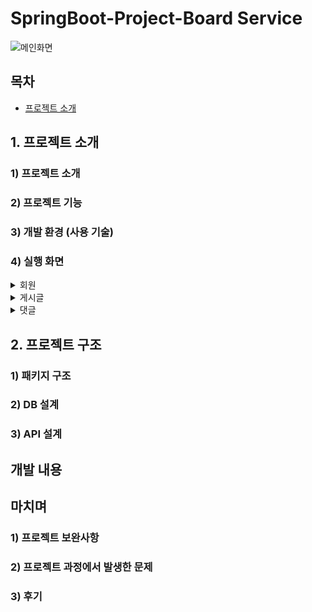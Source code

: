 # SpringBoot-Project-Board Service

![메인화면](https://github.com/yashin20/BoardServiceV2/assets/92693776/f5f42a21-c5fa-4e1c-97b9-e2d779193e1a)

## 목차
 - [프로젝트 소개](#1.-프로젝트-소개)


## 1. 프로젝트 소개

### 1) 프로젝트 소개

### 2) 프로젝트 기능

### 3) 개발 환경 (사용 기술)

### 4) 실행 화면
  <details>
    <summary>회원</summary>
    
  </details>

  
  <details>
    <summary>게시글</summary>
    
  </details>


  <details>
    <summary>댓글</summary>
    
  </details>


  


## 2. 프로젝트 구조

### 1) 패키지 구조

### 2) DB 설계

### 3) API 설계


## 개발 내용

## 마치며

### 1) 프로젝트 보완사항
### 2) 프로젝트 과정에서 발생한 문제
### 3) 후기
